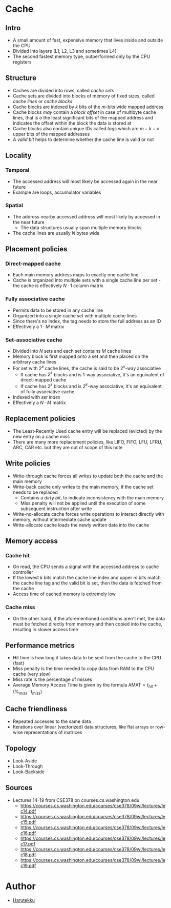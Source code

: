# Cache
## Intro
- A small amount of fast, expensive memory that lives inside and outside the CPU
- Divided into layers (L1, L2, L3 and sometimes L4)
- The second fastest memory type, outperformed only by the CPU registers

## Structure
- Caches are divided into rows, called _cache sets_ 
- Cache sets are divided into blocks of memory of fixed sizes, called _cache lines_ or _cache blocks_
- Cache blocks are indexed by $k$ bits of the $m$-bits wide mapped address
- Cache blocks _may_ contain a _block offset_ in case of multibyte cache lines, that is $o$ 
  the least significant bits of the 
  mapped address and indicates the offset within the block the data is stored at
- Cache blocks also contain unique IDs called _tags_ which are $m - k - o$ upper bits of the mapped addresses
- A _valid bit_ helps to determine whether the cache line is valid or not

## Locality
### Temporal
- The accessed address will most likely be accessed again in the near future
- Example are loops, accumulator variables

### Spatial
- The address nearby accessed address will most likely by accessed in the near future
  - The data structures usually span multiple memory blocks
- The cache lines are usually $N$ bytes wide

## Placement policies
### Direct-mapped cache
- Each main memory address maps to exactly one cache line
- Cache is organized into multiple sets with a single cache line per set - the cache is effectively 
  $N\cdot1$ column matrix

### Fully associative cache
- Permits data to be stored in any cache line
- Organized into a single cache set with multiple cache lines
- Since there's no index, the tag needs to store the full address as an ID
- Effectively a $1\cdot M$ matrix

### Set-associative cache
- Divided into $N$ sets and each set contains $M$ cache lines
- Memory block is first mapped onto a set and then placed on the arbitrary cache lines
- For set with $2^{x}$ cache lines, the cache is said to be $2^{x}$-way associative
  - If cache has $2^{k}$ blocks and is 1-way associative, it's an equivalent of direct-mapped cache 
  - If cache has $2^{k}$ blocks and is $2^{k}$-way associative, it's an equivalent of fully associative cache
- Indexed with _set index_
- Effectively a $N\cdot M$ matrix

## Replacement policies
- The Least-Recently Used cache entry will be replaced (evicted) by the new entry on a cache miss
- There are many more replacement policies, like LIFO, FIFO, LFU, LFRU, ARC, CAR etc. but they
  are out of scope of this note

## Write policies
- Write-through cache forces all writes to update both the cache and the main memory
- Write-back cache only writes to the main memory, if the cache set needs to be replaced
  - Contains a _dirty bit_, to indicate inconsistency with the main memory
  - Miss penalty will not be applied until the execution of some subsequent instruction after write
- Write-no-allocate cache forces write operations to interact directly with memory, without intermediate cache update
- Write-allocate cache loads the newly written data into the cache

## Memory access
### Cache hit
- On read, the CPU sends a signal with the accessed address to cache controller
- If the lowest $k$ bits match the cache line index and upper $m$ bits match the cache line tag
  and the valid bit is set, then the data is fetched from the cache
- Access time of cached memory is extremely low

### Cache miss
- On the other hand, if the aforementioned conditions aren't met, the data must be fetched directly from
  memory and then copied into the cache, resulting in slower access time

## Performance metrics
- Hit time is how long it takes data to be sent from the cache to the CPU (fast)
- Miss penalty is the time needed to copy data from RAM to the CPU cache (very slow)
- Miss rate is the percentage of misses
- Average Memory Access Time is given by the formula $\text{AMAT} = t_{hit} + (\%_{miss} \cdot t_{miss})$

## Cache friendliness
- Repeated accesses to the same data
- Iterations over linear (vectorized) data structures, like flat arrays or row-wise representations of matrices

## Topology
- Look-Aside
- Look-Through
- Look-Backside

## Sources
- Lectures 14-19 from CSE378 on courses.cs.washington.edu
  - https://courses.cs.washington.edu/courses/cse378/09wi/lectures/lec14.pdf
  - https://courses.cs.washington.edu/courses/cse378/09wi/lectures/lec15.pdf
  - https://courses.cs.washington.edu/courses/cse378/09wi/lectures/lec16.pdf
  - https://courses.cs.washington.edu/courses/cse378/09wi/lectures/lec17.pdf
  - https://courses.cs.washington.edu/courses/cse378/09wi/lectures/lec18.pdf
  - https://courses.cs.washington.edu/courses/cse378/09wi/lectures/lec19.pdf

# Author
- [Harutekku](https://github.com/harutekku)